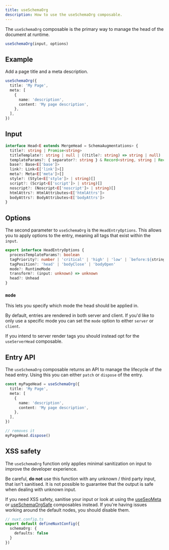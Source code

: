 ```yaml
---
title: useSchemaOrg
description: How to use the useSchemaOrg composable.
---
```


The `useSchemaOrg` composable is the primary way to manage the head of the document at runtime.

```ts
useSchemaOrg(input, options)
```

## Example

Add a page title and a meta description.

```ts
useSchemaOrg({
  title: 'My Page',
  meta: [
    {
      name: 'description',
      content: 'My page description',
    },
  ],
})
```

## Input

```ts
interface Head<E extends MergeHead = SchemaAugmentations> {
  title?: string | Promise<string>
  titleTemplate?: string | null | ((title?: string) => string | null)
  templateParams?: { separator?: string } & Record<string, string | Record<string, string>>
  base?: Base<E['base']>
  link?: Link<E['link']>[]
  meta?: Meta<E['meta']>[]
  style?: (Style<E['style']> | string)[]
  script?: (Script<E['script']> | string)[]
  noscript?: (Noscript<E['noscript']> | string)[]
  htmlAttrs?: HtmlAttributes<E['htmlAttrs']>
  bodyAttrs?: BodyAttributes<E['bodyAttrs']>
}
```

## Options

The second parameter to `useSchemaOrg` is the `HeadEntryOptions`. This allows you to apply options to the entry, meaning all
tags that exist within the `input`.

```ts
export interface HeadEntryOptions {
  processTemplateParams?: boolean
  tagPriority?: number | 'critical' | 'high' | 'low' | `before:${string}` | `after:${string}`
  tagPosition?: 'head' | 'bodyClose' | 'bodyOpen'
  mode?: RuntimeMode
  transform?: (input: unknown) => unknown
  head?: Unhead
}
```

### `mode`

This lets you specify which mode the head should be applied in.

By default, entries are rendered in both server and client. If you'd like to only use a specific mode
you can set the `mode` option to either `server` or `client`.

If you intend to server render tags you should instead opt for the `useServerHead` composable.

## Entry API

The `useSchemaOrg` composable returns an API to manage the lifecycle of the head entry. Using this you can either `patch` or
`dispose` of the entry.

```ts
const myPageHead = useSchemaOrg({
  title: 'My Page',
  meta: [
    {
      name: 'description',
      content: 'My page description',
    },
  ],
})

// removes it
myPageHead.dispose()
```

## XSS safety

The `useSchemaOrg` function only applies minimal sanitization on input to improve the developer experience.

Be careful, **do not** use this function with any unknown / third party input, that isn't sanitised. It is not possible
to guarantee that the output is safe when dealing with unknown input.

If you need XSS safety, sanitise your input or
look at using the [useSeoMeta](/usage/composables/use-seo-meta) or [useSchemaOrgSafe](/usage/composables/use-head-safe) composables instead.
If you're having issues working around the default nodes, you should disable them.

```ts
// nuxt.config.ts
export default defineNuxtConfig({
  schemaOrg: {
    defaults: false
  }
})
```

